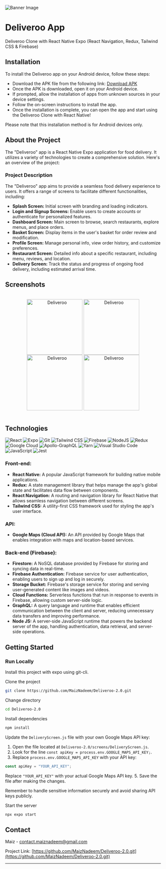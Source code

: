 ![Banner Image](https://github.com/MaizNadeem/Deliveroo-2.0/blob/main/Screenshots/Banner.png)

# Deliveroo App

Deliveroo Clone with React Native Expo (React Navigation, Redux, Tailwind CSS & Firebase)

## Installation

To install the Deliveroo app on your Android device, follow these steps:

- Download the APK file from the following link: [Download APK](https://drive.google.com/file/d/1yGeEmzMSG1cvEjTx2Am3kkB4xIG3apDv/view?usp=drive_link)
- Once the APK is downloaded, open it on your Android device.
- If prompted, allow the installation of apps from unknown sources in your device settings.
- Follow the on-screen instructions to install the app.
- Once the installation is complete, you can open the app and start using the Deliveroo Clone with React Native!

Please note that this installation method is for Android devices only.

## About the Project

The "Deliveroo" app is a React Native Expo application for food delivery. It utilizes a variety of technologies to create a comprehensive solution. Here's an overview of the project:

### Project Description

The "Deliveroo" app aims to provide a seamless food delivery experience to users. It offers a range of screens to facilitate different functionalities, including:

- **Splash Screen:**		Initial screen with branding and loading indicators.
- **Login and Signup Screens:**	Enable users to create accounts or authenticate for personalized features.
- **Dashboard Screen:**		Main screen to browse, search restaurants, explore menus, and place orders.
- **Basket Screen:**		Display items in the user's basket for order review and modification.
- **Profile Screen:**		Manage personal info, view order history, and customize preferences.
- **Restaurant Screen:**	Detailed info about a specific restaurant, including menu, reviews, and location.
- **Delivery Screen:**		Track the status and progress of ongoing food delivery, including estimated arrival time.

## Screenshots

<div style="display: inline_block" align="center">
<br>
	<img align="center" alt="Deliveroo" width="180" src="https://github.com/MaizNadeem/Deliveroo-2.0/blob/main/Screenshots/4.jpg">
	<img align="center" alt="Deliveroo" width="180" src="https://github.com/MaizNadeem/Deliveroo-2.0/blob/main/Screenshots/5.jpg">
	<img align="center" alt="Deliveroo" width="180" src="https://github.com/MaizNadeem/Deliveroo-2.0/blob/main/Screenshots/6.jpg">
	<img align="center" alt="Deliveroo" width="180" src="https://github.com/MaizNadeem/Deliveroo-2.0/blob/main/Screenshots/7.jpg">
</div>
<br>

## Technologies

![React](https://img.shields.io/badge/React_Native-20232A?style=for-the-badge&logo=react&logoColor=61DAFB)
![Expo](https://img.shields.io/badge/expo-1C1E24?style=for-the-badge&logo=expo&logoColor=#D04A37)
![Git](https://img.shields.io/badge/GIT-E44C30?style=for-the-badge&logo=git&logoColor=white)
![Tailwind CSS](https://img.shields.io/badge/Tailwind_CSS-38B2AC?style=for-the-badge&logo=tailwind-css&logoColor=white)
![Firebase](https://img.shields.io/badge/Firebase-FFC900?style=for-the-badge&logo=Firebase&logoColor=white)
![NodeJS](https://img.shields.io/badge/node.js-6DA55F?style=for-the-badge&logo=node.js&logoColor=white)
![Redux](https://img.shields.io/badge/redux-%23593d88.svg?style=for-the-badge&logo=redux&logoColor=white)
![Google Cloud](https://img.shields.io/badge/GoogleCloud-%234285F4.svg?style=for-the-badge&logo=google-cloud&logoColor=white)
![Apollo-GraphQL](https://img.shields.io/badge/-ApolloGraphQL-311C87?style=for-the-badge&logo=apollo-graphql)
![Yarn](https://img.shields.io/badge/yarn-%232C8EBB.svg?style=for-the-badge&logo=yarn&logoColor=white)
![Visual Studio Code](https://img.shields.io/badge/Visual%20Studio%20Code-0078d7.svg?style=for-the-badge&logo=visual-studio-code&logoColor=white)
![JavaScript](https://img.shields.io/badge/javascript-%23323330.svg?style=for-the-badge&logo=javascript&logoColor=%23F7DF1E)
![Jest](https://img.shields.io/badge/-jest-%23C21325?style=for-the-badge&logo=jest&logoColor=white)

### Front-end:
- **React Native:** A popular JavaScript framework for building native mobile applications.
- **Redux:** A state management library that helps manage the app's global state and facilitates data flow between components.
- **React Navigation:** A routing and navigation library for React Native that allows seamless navigation between different screens.
- **Tailwind CSS:** A utility-first CSS framework used for styling the app's user interface.

### API:
- **Google Maps (Cloud API):** An API provided by Google Maps that enables integration with maps and location-based services.

### Back-end (Firebase):
- **Firestore:** A NoSQL database provided by Firebase for storing and syncing data in real-time.
- **Firebase Authentication:** Firebase service for user authentication, enabling users to sign up and log in securely.
- **Storage Bucket:** Firebase's storage service for storing and serving user-generated content like images and videos.
- **Cloud Functions:** Serverless functions that run in response to events in Firebase, allowing custom server-side logic.
- **GraphQL:** A query language and runtime that enables efficient communication between the client and server, reducing unnecessary data transfers and improving performance.
- **Node JS:** A server-side JavaScript runtime that powers the backend server of the app, handling authentication, data retrieval, and server-side operations.

## Getting Started

### Run Locally

Install this project with expo using git-cli.

Clone the project

```bash
git clone https://github.com/MaizNadeem/Deliveroo-2.0.git
```

Change directory

```bash
cd Deliveroo-2.0
```

Install dependencies

```bash
npm install
```

Update the `DeliveryScreen.js` file with your own Google Maps API key:

1. Open the file located at `Deliveroo-2.0/screens/DeliveryScreen.js`.
2. Look for the line `const apiKey = process.env.GOOGLE_MAPS_API_KEY;`.
3. Replace `process.env.GOOGLE_MAPS_API_KEY` with your API key:

```javascript
const apiKey = "YOUR_API_KEY";
```

   Replace `"YOUR_API_KEY"` with your actual Google Maps API key.
5. Save the file after making the changes.

Remember to handle sensitive information securely and avoid sharing API keys publicly.

Start the server

```bash
npx expo start
```

## Contact

Maiz - contact.maiznadeem@gmail.com

Project Link: [https://github.com/MaizNadeem/Deliveroo-2.0.git](https://github.com/MaizNadeem/Deliveroo-2.0.git)

---